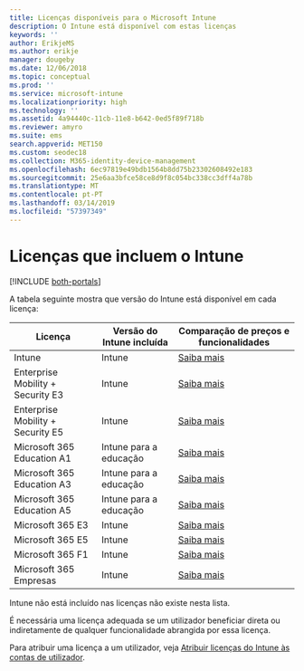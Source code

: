 ```yaml
---
title: Licenças disponíveis para o Microsoft Intune
description: O Intune está disponível com estas licenças
keywords: ''
author: ErikjeMS
ms.author: erikje
manager: dougeby
ms.date: 12/06/2018
ms.topic: conceptual
ms.prod: ''
ms.service: microsoft-intune
ms.localizationpriority: high
ms.technology: ''
ms.assetid: 4a94440c-11cb-11e8-b642-0ed5f89f718b
ms.reviewer: amyro
ms.suite: ems
search.appverid: MET150
ms.custom: seodec18
ms.collection: M365-identity-device-management
ms.openlocfilehash: 6ec97819e49bdb1564b8dd75b23302608492e183
ms.sourcegitcommit: 25e6aa3bfce58ce8d9f8c054bc338cc3dff4a78b
ms.translationtype: MT
ms.contentlocale: pt-PT
ms.lasthandoff: 03/14/2019
ms.locfileid: "57397349"
---
```

# <a name="licenses-that-include-intune"></a>Licenças que incluem o Intune

[!INCLUDE [both-portals](./includes/note-for-both-portals.md)]

A tabela seguinte mostra que versão do Intune está disponível em cada licença:

| Licença | Versão do Intune incluída | Comparação de preços e funcionalidades |
|-----------------------------------------------------------------------|-------------------------------------------------------------|---|
| Intune | Intune | [Saiba mais](https://www.microsoft.com/en-us/cloud-platform/microsoft-intune-pricing) |
| Enterprise Mobility + Security E3 | Intune | [Saiba mais](https://www.microsoft.com/en-us/cloud-platform/microsoft-intune-pricing) |
| Enterprise Mobility + Security E5 | Intune | [Saiba mais](https://www.microsoft.com/en-us/cloud-platform/microsoft-intune-pricing) |
| Microsoft 365 Education A1 | Intune para a educação | [Saiba mais](https://www.microsoft.com/en-us/education/buy-license/microsoft365/default.aspx#) |
| Microsoft 365 Education A3 | Intune para a educação | [Saiba mais](https://www.microsoft.com/en-us/education/buy-license/microsoft365/default.aspx#) |
| Microsoft 365 Education A5 | Intune para a educação | [Saiba mais](https://www.microsoft.com/en-us/education/buy-license/microsoft365/default.aspx#) |
| Microsoft 365 E3 | Intune | [Saiba mais](https://www.microsoft.com/en-US/microsoft-365/enterprise) |
| Microsoft 365 E5 | Intune | [Saiba mais](https://www.microsoft.com/en-US/microsoft-365/enterprise) |
| Microsoft 365 F1 | Intune | [Saiba mais](https://www.microsoft.com/en-us/microsoft-365/enterprise/firstline) |
| Microsoft 365 Empresas | Intune | [Saiba mais](https://www.microsoft.com/en-us/microsoft-365/business) |

Intune não está incluído nas licenças não existe nesta lista.

É necessária uma licença adequada se um utilizador beneficiar direta ou indiretamente de qualquer funcionalidade abrangida por essa licença.

Para atribuir uma licença a um utilizador, veja [Atribuir licenças do Intune às contas de utilizador](licenses-assign.md).

